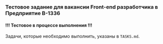### Тестовое задание для вакансии Front-end разработчика в Предприятие В-1336

#### !!! Тестовое в процессе выполнения !!!

Задачи, которые необходимо выполнить, указаны в `TASKS.md`.
